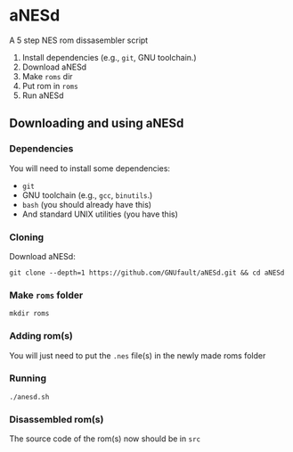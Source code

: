 # aNESd

A 5 step NES rom dissasembler script

1. Install dependencies (e.g., `git`, GNU toolchain.)
2. Download aNESd
3. Make `roms` dir
4. Put rom in `roms`
5. Run aNESd

## Downloading and using aNESd
### Dependencies
You will need to install some dependencies:
- `git`
- GNU toolchain (e.g., `gcc`, `binutils`.)
- `bash` (you should already have this)
- And standard UNIX utilities (you have this)
### Cloning
Download aNESd:
```
git clone --depth=1 https://github.com/GNUfault/aNESd.git && cd aNESd
```
### Make `roms` folder
```
mkdir roms
```
### Adding rom(s)
You will just need to put the `.nes` file(s) in the newly made roms folder
### Running
```
./anesd.sh
```
### Disassembled rom(s)
The source code of the rom(s) now should be in `src`
